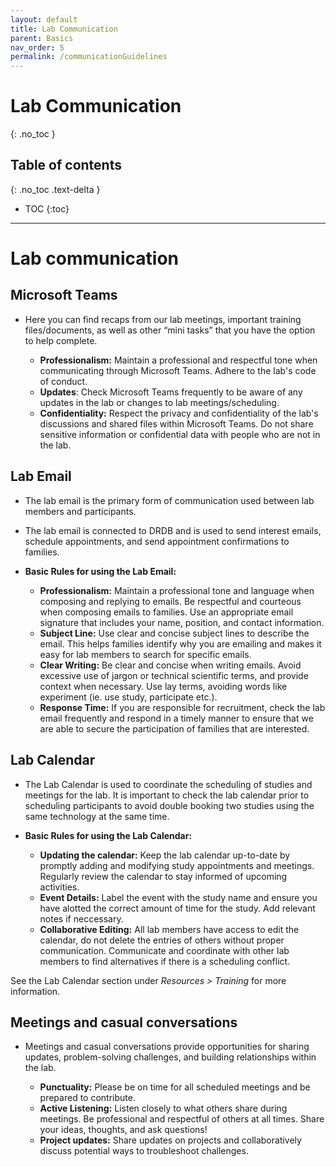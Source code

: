 ```yaml
---
layout: default
title: Lab Communication 
parent: Basics
nav_order: 5
permalink: /communicationGuidelines
---
```


# Lab Communication
{: .no_toc }

## Table of contents
{: .no_toc .text-delta }

* TOC
{:toc}

---

# Lab communication

## Microsoft Teams
   - Here you can find recaps from our lab meetings, important training files/documents, as well as other “mini tasks” that you have the option to help complete.

     - **Professionalism:** Maintain a professional and respectful tone when communicating through Microsoft Teams. Adhere to the lab's code of conduct. 
     - **Updates**: Check Microsoft Teams frequently to be aware of any updates in the lab or changes to lab meetings/scheduling. 
     - **Confidentiality:** Respect the privacy and confidentiality of the lab's discussions and shared files within Microsoft Teams. Do not share sensitive information or confidential data with people who are not in the lab. 
  
## Lab Email
   - The lab email is the primary form of communication used between lab members and participants. 
   - The lab email is connected to DRDB and is used to send interest emails, schedule appointments, and send appointment confirmations to families. 

- **Basic Rules for using the Lab Email:** 
    - **Professionalism:** Maintain a professional tone and language when composing and replying to emails. Be respectful and courteous when composing emails to families. Use an appropriate email signature that includes your name, position, and contact information. 
    - **Subject Line:** Use clear and concise subject lines to describe the email. This helps families identify why you are emailing and makes it easy for lab members to search for specific emails.
    - **Clear Writing:** Be clear and concise when writing emails. Avoid excessive use of jargon or technical scientific terms, and provide context when necessary. Use lay terms, avoiding words like experiment (ie. use study, participate etc.). 
    - **Response Time:** If you are responsible for recruitment, check the lab email frequently and respond in a timely manner to ensure that we are able to secure the participation of families that are interested. 

## Lab Calendar
  - The Lab Calendar is used to coordinate the scheduling of studies and meetings for the lab. It is important to check the lab calendar prior to scheduling participants to avoid double booking two studies using the same technology at the same time. 

- **Basic Rules for using the Lab Calendar:**
  - **Updating the calendar:** Keep the lab calendar up-to-date by promptly adding and modifying study appointments and meetings. Regularly review the calendar to stay informed of upcoming activities.
  - **Event Details:** Label the event with the study name and ensure you have alotted the correct amount of time for the study. Add relevant notes if neccessary. 
  - **Collaborative Editing:** All lab members have access to edit the calendar, do not delete the entries of others without proper communication. Communicate and coordinate with other lab members to find alternatives if there is a scheduling conflict.

See the Lab Calendar section under *Resources > Training* for more information.

## Meetings and casual conversations
- Meetings and casual conversations provide opportunities for sharing updates, problem-solving challenges, and building relationships within the lab. 
   
   - **Punctuality:** Please be on time for all scheduled meetings and be prepared to contribute.
   - **Active Listening:** Listen closely to what others share during meetings. Be professional and respectful of others at all times. Share your ideas, thoughts, and ask questions!
   - **Project updates:** Share updates on projects and collaboratively discuss potential ways to troubleshoot challenges. 
   

